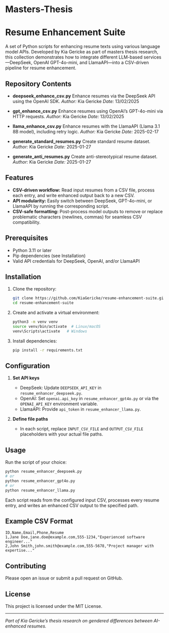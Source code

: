# Masters-Thesis

# Resume Enhancement Suite

A set of Python scripts for enhancing resume texts using various language model APIs. Developed by Kia Gericke as part of masters thesis research, this collection demonstrates how to integrate different LLM-based services—DeepSeek, OpenAI GPT-4o-mini, and LlamaAPI—into a CSV-driven pipeline for resume enhancement.

## Repository Contents

* **deepseek\_enhance\_csv.py**
  Enhance resumes via the DeepSeek API using the OpenAI SDK.
  *Author:* Kia Gericke
  *Date:* 13/02/2025

* **gpt\_enhance\_csv.py**
  Enhance resumes using OpenAI’s GPT-4o-mini via HTTP requests.
  *Author:* Kia Gericke
  *Date:* 13/02/2025

* **llama\_enhance\_csv.py**
  Enhance resumes with the LlamaAPI (Llama 3.1 8B model), including retry logic.
  *Author:* Kia Gericke
  *Date:* 2025-02-17

* **generate\_standard\_resumes.py**
  Create standard resume dataset.
  *Author:* Kia Gericke
  *Date:* 2025-01-27

* **generate\_anti\_resumes.py**
  Create anti-stereotypical resume dataset.
  *Author:* Kia Gericke
  *Date:* 2025-01-27

## Features

* **CSV-driven workflow:**  Read input resumes from a CSV file, process each entry, and write enhanced output back to a new CSV.
* **API modularity:**  Easily switch between DeepSeek, GPT-4o-mini, or LlamaAPI by running the corresponding script.
* **CSV-safe formatting:**  Post-process model outputs to remove or replace problematic characters (newlines, commas) for seamless CSV compatibility.

## Prerequisites

* Python 3.11 or later
* Pip dependencies (see Installation)
* Valid API credentials for DeepSeek, OpenAI, and/or LlamaAPI

## Installation

1. Clone the repository:

   ```bash
   git clone https://github.com/KiaGericke/resume-enhancement-suite.git
   cd resume-enhancement-suite
   ```
2. Create and activate a virtual environment:

   ```bash
   python3 -m venv venv
   source venv/bin/activate  # Linux/macOS
   venv\Scripts\activate   # Windows
   ```
3. Install dependencies:

   ```bash
   pip install -r requirements.txt
   ```

## Configuration

1. **Set API keys**

   * DeepSeek: Update `DEEPSEEK_API_KEY` in `resume_enhancer_deepseek.py`.
   * OpenAI: Set `openai.api_key` in `resume_enhancer_gpt4o.py` or via the `OPENAI_API_KEY` environment variable.
   * LlamaAPI: Provide `api_token` in `resume_enhancer_llama.py`.

2. **Define file paths**

   * In each script, replace `INPUT_CSV_FILE` and `OUTPUT_CSV_FILE` placeholders with your actual file paths.

## Usage

Run the script of your choice:

```bash
python resume_enhancer_deepseek.py
# or
python resume_enhancer_gpt4o.py
# or
python resume_enhancer_llama.py
```

Each script reads from the configured input CSV, processes every resume entry, and writes an enhanced CSV output to the specified path.

## Example CSV Format

```csv
ID,Name,Email,Phone,Resume
1,Jane Doe,jane.doe@example.com,555-1234,"Experienced software engineer..."
2,John Smith,john.smith@example.com,555-5678,"Project manager with expertise..."
```

## Contributing

Please open an issue or submit a pull request on GitHub.

## License

This project is licensed under the MIT License.

---

*Part of Kia Gericke’s thesis research on gendered differences between AI-enhanced resumes.*

